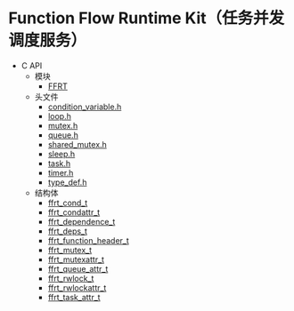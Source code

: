 # Function Flow Runtime Kit（任务并发调度服务）<!--function-flow-runtime-api-->

- C API<!--function-flow-runtime-c-->
  - 模块<!--function-flow-runtime-module-->
    - [FFRT](_f_f_r_t.md)
  - 头文件<!--function-flow-runtime-headerfile-->
    - [condition_variable.h](condition__variable_8h.md)
    - [loop.h](loop_8h.md)
    - [mutex.h](mutex_8h.md)
    - [queue.h](queue_8h.md)
    - [shared_mutex.h](shared__mutex_8h.md)
    - [sleep.h](sleep_8h.md)
    - [task.h](task_8h.md)
    - [timer.h](timer_8h.md)
    - [type_def.h](type__def_8h.md)
  - 结构体<!--function-flow-runtime-struct-->
    - [ffrt_cond_t](ffrt__cond__t.md)
    - [ffrt_condattr_t](ffrt__condattr__t.md)
    - [ffrt_dependence_t](ffrt__dependence__t.md)
    - [ffrt_deps_t](ffrt__deps__t.md)
    - [ffrt_function_header_t](ffrt__function__header__t.md)
    - [ffrt_mutex_t](ffrt__mutex__t.md)
    - [ffrt_mutexattr_t](ffrt__mutexattr__t.md)
    - [ffrt_queue_attr_t](ffrt__queue__attr__t.md)
    - [ffrt_rwlock_t](ffrt__rwlock__t.md)
    - [ffrt_rwlockattr_t](ffrt__rwlockattr__t.md)
    - [ffrt_task_attr_t](ffrt__task__attr__t.md)